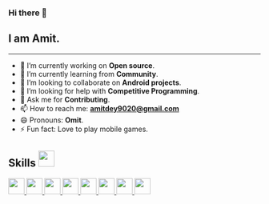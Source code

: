 ### Hi there 👋

##  I am **Amit**.
<hr>

- 🔭 I’m currently working on **Open source**.
- 🌱 I’m currently learning from **Community**.
- 👯 I’m looking to collaborate on **Android projects**.
- 🤔 I’m looking for help with **Competitive Programming**.
- 💬 Ask me for **Contributing**.
- 📫 How to reach me: **amitdey9020@gmail.com**
- 😄 Pronouns: **Omit**.
- ⚡ Fun fact: Love to play mobile games.

<h2> Skills <img src = "https://media2.giphy.com/media/QssGEmpkyEOhBCb7e1/giphy.gif?cid=ecf05e47a0n3gi1bfqntqmob8g9aid1oyj2wr3ds3mg700bl&rid=giphy.gif" width = 32px> </h2>
<a href= https://github.com/Amit-Dey/airline > <img width ='32px' src ='https://raw.githubusercontent.com/rahulbanerjee26/githubAboutMeGenerator/main/icons/python.svg'> </a>
<a href= https://github.com/Aditya664?tab=repositories&q=&type=&language=reactjs&sort= > <img width ='32px' src ='https://raw.githubusercontent.com/rahulbanerjee26/githubAboutMeGenerator/main/icons/reactjs.svg'> </a>
<a href= https://github.com/Amit-Dey/mini_youtube > <img width ='32px' src ='https://raw.githubusercontent.com/rahulbanerjee26/githubAboutMeGenerator/main/icons/javascript.svg'> </a>
<a href= https://github.com/Amit-Dey/CompetitiveProgramming > <img width ='32px' src ='https://raw.githubusercontent.com/rahulbanerjee26/githubAboutMeGenerator/main/icons/c.svg'> </a>
<a href= https://github.com/Amit-Dey/CompetitiveProgramming > <img width ='32px' src ='https://raw.githubusercontent.com/rahulbanerjee26/githubAboutMeGenerator/main/icons/cpp.svg'> </a>
<a href= https://github.com/Amit-Dey/mini_youtube > <img width ='32px' src ='https://raw.githubusercontent.com/rahulbanerjee26/githubAboutMeGenerator/main/icons/css.svg'> </a>
<a href= https://github.com/Amit-Dey/mini_youtube > <img width ='32px' src ='https://raw.githubusercontent.com/rahulbanerjee26/githubAboutMeGenerator/main/icons/html.svg'> </a>
<a href= https://github.com/Amit-Dey/JavaCalculator.git > <img width ='32px' src ='https://raw.githubusercontent.com/rahulbanerjee26/githubAboutMeGenerator/main/icons/android.svg'> </a>
